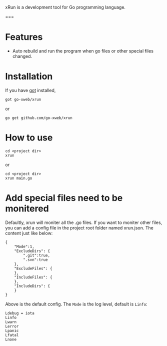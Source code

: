 xRun is a development tool for Go programming language.

===

# Features

* Auto rebuild and run the program when go files or other special files changed.

# Installation

If you have [got](http://github.com/gobuild/got) installed,

	got go-xweb/xrun

or

	go get github.com/go-xweb/xrun

# How to use

	cd <project dir>
	xrun

or

	cd <project dir>
	xrun main.go

# Add special files need to be monitered

Defaultly, xrun will moniter all the .go files. If you want to moniter other files, you can add a config file in the project root folder named xrun.json. The content just like below:

	{
		"Mode":1,
		"ExcludeDirs": {
			".git":true,
			".svn":true
		},
		"ExcludeFiles": {
		},
		"IncludeFiles": {
		},
		"IncludeDirs": {
		}
	}

Above is the default config. 
The `Mode` is the log level, default is `Linfo`:

	Ldebug = iota
	Linfo
	Lwarn
	Lerror
	Lpanic
	Lfatal
	Lnone